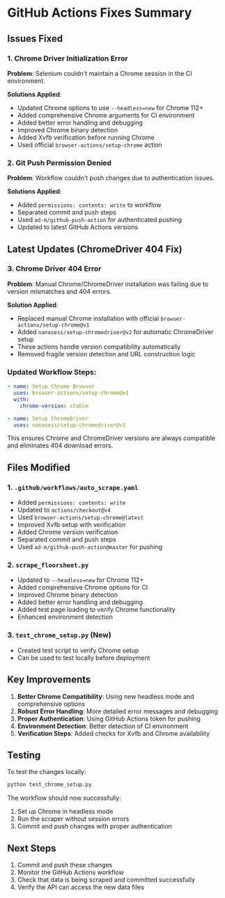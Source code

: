 # GitHub Actions Fixes Summary

## Issues Fixed

### 1. Chrome Driver Initialization Error

**Problem**: Selenium couldn't maintain a Chrome session in the CI environment.

**Solutions Applied**:

- Updated Chrome options to use `--headless=new` for Chrome 112+
- Added comprehensive Chrome arguments for CI environment
- Added better error handling and debugging
- Improved Chrome binary detection
- Added Xvfb verification before running Chrome
- Used official `browser-actions/setup-chrome` action

### 2. Git Push Permission Denied

**Problem**: Workflow couldn't push changes due to authentication issues.

**Solutions Applied**:

- Added `permissions: contents: write` to workflow
- Separated commit and push steps
- Used `ad-m/github-push-action` for authenticated pushing
- Updated to latest GitHub Actions versions

## Latest Updates (ChromeDriver 404 Fix)

### 3. Chrome Driver 404 Error

**Problem**: Manual Chrome/ChromeDriver installation was failing due to version mismatches and 404 errors.

**Solution Applied**:

- Replaced manual Chrome installation with official `browser-actions/setup-chrome@v1`
- Added `nanasess/setup-chromedriver@v2` for automatic ChromeDriver setup
- These actions handle version compatibility automatically
- Removed fragile version detection and URL construction logic

### Updated Workflow Steps:

```yaml
- name: Setup Chrome Browser
  uses: browser-actions/setup-chrome@v1
  with:
    chrome-version: stable

- name: Setup ChromeDriver
  uses: nanasess/setup-chromedriver@v2
```

This ensures Chrome and ChromeDriver versions are always compatible and eliminates 404 download errors.

## Files Modified

### 1. `.github/workflows/auto_scrape.yaml`

- Added `permissions: contents: write`
- Updated to `actions/checkout@v4`
- Used `browser-actions/setup-chrome@latest`
- Improved Xvfb setup with verification
- Added Chrome version verification
- Separated commit and push steps
- Used `ad-m/github-push-action@master` for pushing

### 2. `scrape_floorsheet.py`

- Updated to `--headless=new` for Chrome 112+
- Added comprehensive Chrome options for CI
- Improved Chrome binary detection
- Added better error handling and debugging
- Added test page loading to verify Chrome functionality
- Enhanced environment detection

### 3. `test_chrome_setup.py` (New)

- Created test script to verify Chrome setup
- Can be used to test locally before deployment

## Key Improvements

1. **Better Chrome Compatibility**: Using new headless mode and comprehensive options
2. **Robust Error Handling**: More detailed error messages and debugging
3. **Proper Authentication**: Using GitHub Actions token for pushing
4. **Environment Detection**: Better detection of CI environment
5. **Verification Steps**: Added checks for Xvfb and Chrome availability

## Testing

To test the changes locally:

```bash
python test_chrome_setup.py
```

The workflow should now successfully:

1. Set up Chrome in headless mode
2. Run the scraper without session errors
3. Commit and push changes with proper authentication

## Next Steps

1. Commit and push these changes
2. Monitor the GitHub Actions workflow
3. Check that data is being scraped and committed successfully
4. Verify the API can access the new data files
